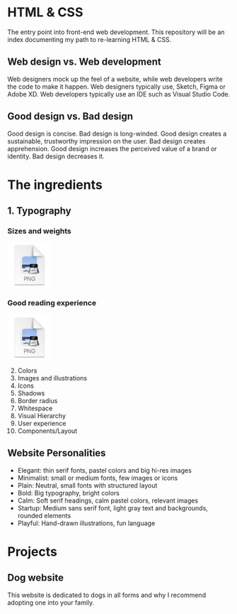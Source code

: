 # HTML & CSS
The entry point into front-end web development.
This repository will be an index documenting my path to re-learning HTML & CSS.

## Web design vs. Web development
Web designers mock up the feel of a website, while web developers write the code to make it happen.
Web designers typically use, Sketch, Figma or Adobe XD.
Web developers typically use an IDE such as Visual Studio Code.

## Good design vs. Bad design
Good design is concise. Bad design is long-winded.
Good design creates a sustainable, trustworthy impression on the user. Bad design creates apprehension.
Good design increases the perceived value of a brand or identity. Bad design decreases it. 

# The ingredients

## 1. Typography
### Sizes and weights
<img src="2022-04-27-22-52-01.png" alt="drawing" width="100"/>

### Good reading experience
<img src="2022-04-27-22-51-26.png" alt="drawing" width="100"/>



2. Colors
3. Images and illustrations
4. Icons
5. Shadows
6. Border radius
7. Whitespace
8. Visual Hierarchy
9. User experience
10. Components/Layout

## Website Personalities
- Elegant: thin serif fonts, pastel colors and big hi-res images
- Minimalist: small or medium fonts, few images or icons
- Plain: Neutral, small fonts with structured layout
- Bold: Big typography, bright colors
- Calm: Soft serif headings, calm pastel colors, relevant images
- Startup: Medium sans serif font, light gray text and backgrounds, rounded elements  
- Playful: Hand-drawn illustrations, fun language

# Projects

##  Dog website
This website is dedicated to dogs in all forms and why I recommend adopting one into your family.
